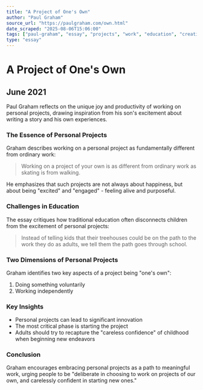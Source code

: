 ```yaml
---
title: "A Project of One's Own"
author: "Paul Graham"
source_url: "https://paulgraham.com/own.html"
date_scraped: "2025-08-06T15:06:00"
tags: ["paul-graham", "essay", "projects", "work", "education", "creativity", "independence"]
type: "essay"
---
```


# A Project of One's Own

## June 2021

Paul Graham reflects on the unique joy and productivity of working on personal projects, drawing inspiration from his son's excitement about writing a story and his own experiences.

### The Essence of Personal Projects

Graham describes working on a personal project as fundamentally different from ordinary work:

> Working on a project of your own is as different from ordinary work as skating is from walking.

He emphasizes that such projects are not always about happiness, but about being "excited" and "engaged" - feeling alive and purposeful.

### Challenges in Education

The essay critiques how traditional education often disconnects children from the excitement of personal projects:

> Instead of telling kids that their treehouses could be on the path to the work they do as adults, we tell them the path goes through school.

### Two Dimensions of Personal Projects

Graham identifies two key aspects of a project being "one's own":
1. Doing something voluntarily
2. Working independently

### Key Insights

- Personal projects can lead to significant innovation
- The most critical phase is starting the project
- Adults should try to recapture the "careless confidence" of childhood when beginning new endeavors

### Conclusion

Graham encourages embracing personal projects as a path to meaningful work, urging people to be "deliberate in choosing to work on projects of our own, and carelessly confident in starting new ones."
